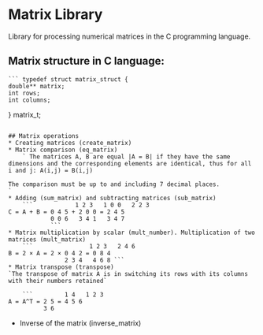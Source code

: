 # Matrix Library
Library for processing numerical matrices in the C programming language.

## Matrix structure in C language:
    ``` typedef struct matrix_struct {
    double** matrix;
    int rows;
    int columns;
} matrix_t; 
```

## Matrix operations
* Creating matrices (create_matrix)
* Matrix comparison (eq_matrix)
    ` The matrices A, B are equal |A = B| if they have the same dimensions and the corresponding elements are identical, thus for all i and j: A(i,j) = B(i,j)

The comparison must be up to and including 7 decimal places. 
`
* Adding (sum_matrix) and subtracting matrices (sub_matrix)
    ```            1 2 3   1 0 0   2 2 3
С = A + B = 0 4 5 + 2 0 0 = 2 4 5
            0 0 6   3 4 1   3 4 7 
            ```
* Matrix multiplication by scalar (mult_number). Multiplication of two matrices (mult_matrix)
    ```                1 2 3   2 4 6   
B = 2 × A = 2 × 0 4 2 = 0 8 4 
                2 3 4   4 6 8 ```
* Matrix transpose (transpose)
`The transpose of matrix A is in switching its rows with its columns with their numbers retained`

    ```         1 4   1 2 3
A = A^T = 2 5 = 4 5 6
          3 6 
```
* Inverse of the matrix (inverse_matrix)